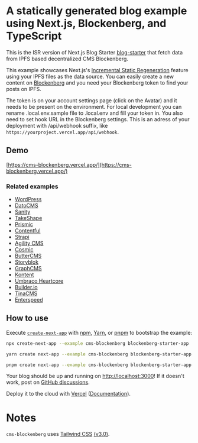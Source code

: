 # A statically generated blog example using Next.js, Blockenberg, and TypeScript

This is the ISR version of Next.js Blog Starter [blog-starter](https://github.com/vercel/next.js/tree/canary/examples/blog-starter) that fetch data from IPFS based decentralized CMS Blockenberg.

This example showcases Next.js's [Incremental Static Regeneration](https://nextjs.org/docs/basic-features/data-fetching/incremental-static-regeneration#using-on-demand-revalidation) feature using your IPFS files as the data source. You can easily create a new content on [Blockenberg](https://blockenberg.fission.app) and you need your Blockenberg token to find your posts on IPFS.

The token is on your account settings page (click on the Avatar) and it needs to be present on the environment. For local development you can rename .local.env.sample file to .local.env and fill your token in. You also need to set hook URL in the Blockenberg settings. This is an adress of your deployment with /api/webhook suffix, like `https://yourproject.vercel.app/api/webhook`.

## Demo

[https://cms-blockenberg.vercel.app/](https://cms-blockenberg.vercel.app/)


### Related examples

- [WordPress](/examples/cms-wordpress)
- [DatoCMS](/examples/cms-datocms)
- [Sanity](/examples/cms-sanity)
- [TakeShape](/examples/cms-takeshape)
- [Prismic](/examples/cms-prismic)
- [Contentful](/examples/cms-contentful)
- [Strapi](/examples/cms-strapi)
- [Agility CMS](/examples/cms-agilitycms)
- [Cosmic](/examples/cms-cosmic)
- [ButterCMS](/examples/cms-buttercms)
- [Storyblok](/examples/cms-storyblok)
- [GraphCMS](/examples/cms-graphcms)
- [Kontent](/examples/cms-kontent)
- [Umbraco Heartcore](/examples/cms-umbraco-heartcore)
- [Builder.io](/examples/cms-builder-io)
- [TinaCMS](/examples/cms-tina/)
- [Enterspeed](/examples/cms-enterspeed)

## How to use

Execute [`create-next-app`](https://github.com/vercel/next.js/tree/canary/packages/create-next-app) with [npm](https://docs.npmjs.com/cli/init), [Yarn](https://yarnpkg.com/lang/en/docs/cli/create/), or [pnpm](https://pnpm.io) to bootstrap the example:

```bash
npx create-next-app --example cms-blockenberg blockenberg-starter-app
```

```bash
yarn create next-app --example cms-blockenberg blockenberg-starter-app
```

```bash
pnpm create next-app --example cms-blockenberg blockenberg-starter-app
```

Your blog should be up and running on [http://localhost:3000](http://localhost:3000)! If it doesn't work, post on [GitHub discussions](https://github.com/vercel/next.js/discussions).

Deploy it to the cloud with [Vercel](https://vercel.com/new?utm_source=github&utm_medium=readme&utm_campaign=next-example) ([Documentation](https://nextjs.org/docs/deployment)).

# Notes

`cms-blockenberg` uses [Tailwind CSS](https://tailwindcss.com) [(v3.0)](https://tailwindcss.com/blog/tailwindcss-v3).
